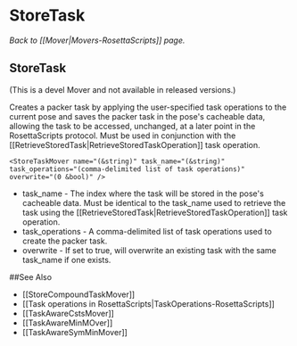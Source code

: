 # StoreTask
*Back to [[Mover|Movers-RosettaScripts]] page.*
## StoreTask

(This is a devel Mover and not available in released versions.)

<!--- BEGIN_INTERNAL -->
Creates a packer task by applying the user-specified task operations to the current pose and saves the packer task in the pose's cacheable data, allowing the task to be accessed, unchanged, at a later point in the RosettaScripts protocol. Must be used in conjunction with the [[RetrieveStoredTask|RetrieveStoredTaskOperation]] task operation.

    <StoreTaskMover name="(&string)" task_name="(&string)" task_operations="(comma-delimited list of task operations)" overwrite="(0 &bool)" />

-   task\_name - The index where the task will be stored in the pose's cacheable data. Must be identical to the task\_name used to retrieve the task using the [[RetrieveStoredTask|RetrieveStoredTaskOperation]] task operation.
-   task\_operations - A comma-delimited list of task operations used to create the packer task.
-   overwrite - If set to true, will overwrite an existing task with the same task\_name if one exists.

<!--- END_INTERNAL --> 

##See Also

* [[StoreCompoundTaskMover]]
* [[Task operations in RosettaScripts|TaskOperations-RosettaScripts]]
* [[TaskAwareCstsMover]]
* [[TaskAwareMinMOver]]
* [[TaskAwareSymMinMover]]
